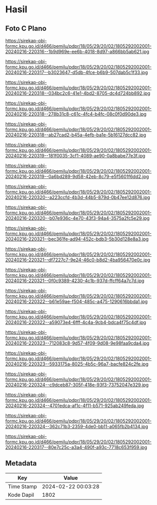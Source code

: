 # Hasil

## Foto C Plano

https://sirekap-obj-formc.kpu.go.id/d466/pemilu/pdpr/18/05/29/20/02/1805292002001-20240216-220316--1b9d969e-ee6b-4018-8d97-a866bb5ab621.jpg

https://sirekap-obj-formc.kpu.go.id/d466/pemilu/pdpr/18/05/29/20/02/1805292002001-20240216-220317--b3023647-d5db-4fce-b6b9-507dab5c1f33.jpg

https://sirekap-obj-formc.kpu.go.id/d466/pemilu/pdpr/18/05/29/20/02/1805292002001-20240216-220318--034bc2c6-41e1-4bd2-8705-dc4d724bb892.jpg

https://sirekap-obj-formc.kpu.go.id/d466/pemilu/pdpr/18/05/29/20/02/1805292002001-20240216-220318--278b31c8-c61c-4fc4-b4fc-08c0f0d90de3.jpg

https://sirekap-obj-formc.kpu.go.id/d466/pemilu/pdpr/18/05/29/20/02/1805292002001-20240216-220318--ab27cad2-b45a-4efb-ba1e-5b16127dcc82.jpg

https://sirekap-obj-formc.kpu.go.id/d466/pemilu/pdpr/18/05/29/20/02/1805292002001-20240216-220319--181f0035-3cf1-4089-ae90-0a8babe77e3f.jpg

https://sirekap-obj-formc.kpu.go.id/d466/pemilu/pdpr/18/05/29/20/02/1805292002001-20240216-220319--0a6bd289-9d58-42eb-8c79-e5f5601f6dd2.jpg

https://sirekap-obj-formc.kpu.go.id/d466/pemilu/pdpr/18/05/29/20/02/1805292002001-20240216-220320--a223ccfd-4b3d-44b5-879d-0b47ee12d876.jpg

https://sirekap-obj-formc.kpu.go.id/d466/pemilu/pdpr/18/05/29/20/02/1805292002001-20240216-220320--b07e936c-4e70-43f3-94a4-3575a2fc5e29.jpg

https://sirekap-obj-formc.kpu.go.id/d466/pemilu/pdpr/18/05/29/20/02/1805292002001-20240216-220321--bec361fe-ad94-452c-bdb3-5b30d128e8a3.jpg

https://sirekap-obj-formc.kpu.go.id/d466/pemilu/pdpr/18/05/29/20/02/1805292002001-20240216-220321--df7227c7-9e24-46c0-b8d2-4ba956470e0c.jpg

https://sirekap-obj-formc.kpu.go.id/d466/pemilu/pdpr/18/05/29/20/02/1805292002001-20240216-220321--0f0c9389-4230-4c1b-937d-ffcff64a7c7d.jpg

https://sirekap-obj-formc.kpu.go.id/d466/pemilu/pdpr/18/05/29/20/02/1805292002001-20240216-220322--b61e59ae-f504-485c-a475-1290616bbda1.jpg

https://sirekap-obj-formc.kpu.go.id/d466/pemilu/pdpr/18/05/29/20/02/1805292002001-20240216-220322--a59073e4-6fff-4c4a-9cb4-bdca4f75c4df.jpg

https://sirekap-obj-formc.kpu.go.id/d466/pemilu/pdpr/18/05/29/20/02/1805292002001-20240216-220323--712083c8-9d57-4f09-9d08-9e98faa9cda4.jpg

https://sirekap-obj-formc.kpu.go.id/d466/pemilu/pdpr/18/05/29/20/02/1805292002001-20240216-220323--5933175a-8025-4b5c-96a7-bacfe824c2fe.jpg

https://sirekap-obj-formc.kpu.go.id/d466/pemilu/pdpr/18/05/29/20/02/1805292002001-20240216-220324--c9dceb87-305f-418e-93f3-73752047e329.jpg

https://sirekap-obj-formc.kpu.go.id/d466/pemilu/pdpr/18/05/29/20/02/1805292002001-20240216-220324--4701edca-af1c-4f11-b571-925ab249feda.jpg

https://sirekap-obj-formc.kpu.go.id/d466/pemilu/pdpr/18/05/29/20/02/1805292002001-20240216-220324--362c71b3-2359-4de0-bb11-a065fb2b4134.jpg

https://sirekap-obj-formc.kpu.go.id/d466/pemilu/pdpr/18/05/29/20/02/1805292002001-20240216-220317--80e7c25c-a3a4-490f-a93c-7718c653f959.jpg


## Metadata

| Key        | Value               |
| ---------- | ------------------- |
| Time Stamp | 2024-02-22 00:03:28 |
| Kode Dapil | 1802                |



